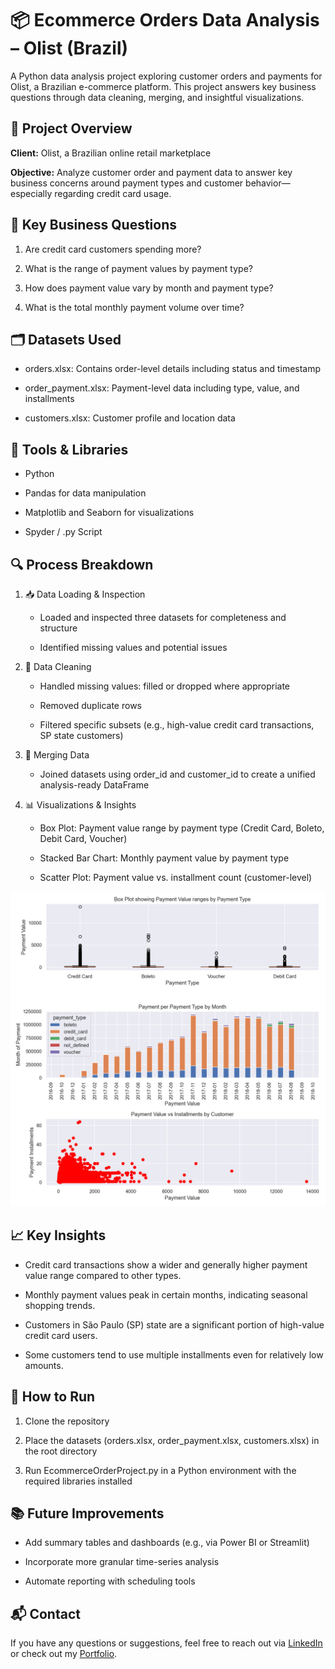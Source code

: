 # 📦 Ecommerce Orders Data Analysis – Olist (Brazil)

A Python data analysis project exploring customer orders and payments for Olist, a Brazilian e-commerce platform. This project answers key business questions through data cleaning, merging, and insightful visualizations.

## 📁 Project Overview
**Client:** Olist, a Brazilian online retail marketplace

**Objective:** Analyze customer order and payment data to answer key business concerns around payment types and customer behavior—especially regarding credit card usage.

## 🧾 Key Business Questions
1. Are credit card customers spending more?

2. What is the range of payment values by payment type?

3. How does payment value vary by month and payment type?

4. What is the total monthly payment volume over time?

## 🗂️ Datasets Used
* orders.xlsx: Contains order-level details including status and timestamp

* order_payment.xlsx: Payment-level data including type, value, and installments

* customers.xlsx: Customer profile and location data

## 🔧 Tools & Libraries
* Python

* Pandas for data manipulation

* Matplotlib and Seaborn for visualizations

* Spyder / .py Script

## 🔍 Process Breakdown
1. 📥 Data Loading & Inspection
    * Loaded and inspected three datasets for completeness and structure

    * Identified missing values and potential issues

2. 🧹 Data Cleaning
    * Handled missing values: filled or dropped where appropriate

    * Removed duplicate rows

    * Filtered specific subsets (e.g., high-value credit card transactions, SP state customers)

3. 🔗 Merging Data
    * Joined datasets using order_id and customer_id to create a unified analysis-ready DataFrame

4. 📊 Visualizations & Insights
    * Box Plot: Payment value range by payment type (Credit Card, Boleto, Debit Card, Voucher)

    * Stacked Bar Chart: Monthly payment value by payment type

    * Scatter Plot: Payment value vs. installment count (customer-level)

<p align="center"> <img src="my_plot.png" width="600" alt="Sample subplot showing all visualizations"> </p>

## 📈 Key Insights
* Credit card transactions show a wider and generally higher payment value range compared to other types.

* Monthly payment values peak in certain months, indicating seasonal shopping trends.

* Customers in São Paulo (SP) state are a significant portion of high-value credit card users.

* Some customers tend to use multiple installments even for relatively low amounts.

## 🚀 How to Run
1. Clone the repository

2. Place the datasets (orders.xlsx, order_payment.xlsx, customers.xlsx) in the root directory

3. Run EcommerceOrderProject.py in a Python environment with the required libraries installed

## 📚 Future Improvements
* Add summary tables and dashboards (e.g., via Power BI or Streamlit)

* Incorporate more granular time-series analysis

* Automate reporting with scheduling tools

## 📬 Contact
If you have any questions or suggestions, feel free to reach out via [LinkedIn](www.linkedin.com/in/keegan-murphy-3a3b99218) or check out my [Portfolio](https://keegan-murphy-portfolio.notion.site/Keegan-Murphy-Portfolio-191c89a2d2f380f4a3e7f98aeb368139).
